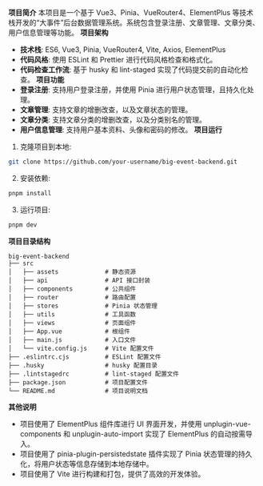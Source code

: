 **项目简介**
本项目是一个基于 Vue3、Pinia、VueRouter4、ElementPlus 等技术栈开发的“大事件”后台数据管理系统。系统包含登录注册、文章管理、文章分类、用户信息管理等功能。
**项目架构**

- **技术栈**: ES6, Vue3, Pinia, VueRouter4, Vite, Axios, ElementPlus
- **代码风格**: 使用 ESLint 和 Prettier 进行代码风格检查和格式化。
- **代码检查工作流**: 基于 husky 和 lint-staged 实现了代码提交前的自动化检查。
  **项目功能**
- **登录注册**: 支持用户登录注册，并使用 Pinia 进行用户状态管理，且持久化处理。
- **文章管理**: 支持文章的增删改查，以及文章状态的管理。
- **文章分类**: 支持文章分类的增删改查，以及分类别名的管理。
- **用户信息管理**: 支持用户基本资料、头像和密码的修改。
  **项目运行**

1. 克隆项目到本地:

```bash
git clone https://github.com/your-username/big-event-backend.git
```

2. 安装依赖:

```bash
pnpm install
```

3. 运行项目:

```bash
pnpm dev
```

**项目目录结构**

```
big-event-backend
├── src
│   ├── assets             # 静态资源
│   ├── api                # API 接口封装
│   ├── components         # 公共组件
│   ├── router             # 路由配置
│   ├── stores             # Pinia 状态管理
│   ├── utils              # 工具函数
│   ├── views              # 页面组件
│   ├── App.vue            # 根组件
│   ├── main.js            # 入口文件
│   └── vite.config.js     # Vite 配置文件
├── .eslintrc.cjs          # ESLint 配置文件
├── .husky                 # husky 配置目录
├── .lintstagedrc          # lint-staged 配置文件
├── package.json           # 项目配置文件
└── README.md              # 项目说明文档
```

**其他说明**

- 项目使用了 ElementPlus 组件库进行 UI 界面开发，并使用 unplugin-vue-components 和 unplugin-auto-import 实现了 ElementPlus 的自动按需导入。
- 项目使用了 pinia-plugin-persistedstate 插件实现了 Pinia 状态管理的持久化，将用户状态等信息存储到本地存储中。
- 项目使用了 Vite 进行构建和打包，提供了高效的开发体验。
